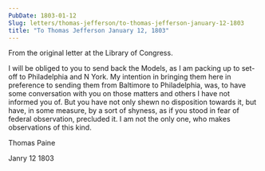 ```yaml
---
PubDate: 1803-01-12
Slug: letters/thomas-jefferson/to-thomas-jefferson-january-12-1803
title: "To Thomas Jefferson January 12, 1803"
---
```


   From the original letter at the Library of Congress.

   I will be obliged to you to send back the Models, as I am packing up to
   set-off to Philadelphia and N York. My intention in bringing them here
   in preference to sending them from Baltimore to Philadelphia, was, to have
   some conversation with you on those matters and others I have not informed
   you of. But you have not only shewn no disposition towards it, but have,
   in some measure, by a sort of shyness, as if you stood in fear of federal
   observation, precluded it. I am not the only one, who makes observations
   of this kind.

   Thomas Paine
   
   Janry 12 1803
